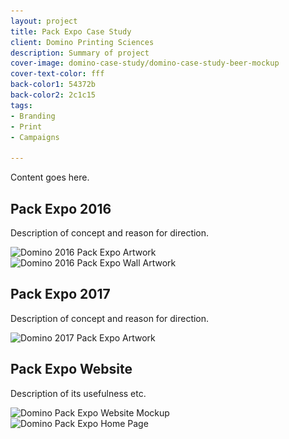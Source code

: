 ```yaml
---
layout: project
title: Pack Expo Case Study
client: Domino Printing Sciences
description: Summary of project
cover-image: domino-case-study/domino-case-study-beer-mockup
cover-text-color: fff
back-color1: 54372b
back-color2: 2c1c15
tags:
- Branding
- Print
- Campaigns

---
```


Content goes here.

## Pack Expo 2016

Description of concept and reason for direction.

<div>
<img data-aos="fade-up" src="/img/projects/domino-case-study/domino-case-study-napa-mockup.jpg"
alt="Domino 2016 Pack Expo Artwork"
srcset="
/img/projects/domino-case-study/domino-case-study-napa-mockup-2400.jpg 2400w,
/img/projects/domino-case-study/domino-case-study-napa-mockup-1800.jpg 1800w,
/img/projects/domino-case-study/domino-case-study-napa-mockup-1200.jpg 1200w,
/img/projects/domino-case-study/domino-case-study-napa-mockup-900.jpg 900w,
/img/projects/domino-case-study/domino-case-study-napa-mockup-600.jpg 600w,
/img/projects/domino-case-study/domino-case-study-napa-mockup-400.jpg 400w" />
</div>
<div>
<img data-aos="fade-up" src="/img/projects/domino-case-study/domino-case-study-pack-expo-wall-art-mockup.jpg"
alt="Domino 2016 Pack Expo Wall Artwork"
srcset="
/img/projects/domino-case-study/domino-case-study-pack-expo-wall-art-mockup-2400.jpg 2400w,
/img/projects/domino-case-study/domino-case-study-pack-expo-wall-art-mockup-1800.jpg 1800w,
/img/projects/domino-case-study/domino-case-study-pack-expo-wall-art-mockup-1200.jpg 1200w,
/img/projects/domino-case-study/domino-case-study-pack-expo-wall-art-mockup-900.jpg 900w,
/img/projects/domino-case-study/domino-case-study-pack-expo-wall-art-mockup-600.jpg 600w,
/img/projects/domino-case-study/domino-case-study-pack-expo-wall-art-mockup-400.jpg 400w" />
</div>

<div class="spacer"></div>

## Pack Expo 2017

Description of concept and reason for direction.

<div>
<img data-aos="fade-up" src="/img/projects/domino-case-study/domino-case-study-beer-mockup.jpg"
alt="Domino 2017 Pack Expo Artwork"
srcset="
/img/projects/domino-case-study/domino-case-study-beer-mockup-2400.jpg 2400w,
/img/projects/domino-case-study/domino-case-study-beer-mockup-1800.jpg 1800w,
/img/projects/domino-case-study/domino-case-study-beer-mockup-1200.jpg 1200w,
/img/projects/domino-case-study/domino-case-study-beer-mockup-900.jpg 900w,
/img/projects/domino-case-study/domino-case-study-beer-mockup-600.jpg 600w,
/img/projects/domino-case-study/domino-case-study-beer-mockup-400.jpg 400w" />
</div>

<div class="spacer"></div>

## Pack Expo Website

Description of its usefulness etc.

<div>
<img data-aos="fade-up" src="/img/projects/domino-case-study/domino-case-study-pack-expo-website-mockup.jpg"
alt="Domino Pack Expo Website Mockup"
srcset="
/img/projects/domino-case-study/domino-case-study-pack-expo-website-mockup-2400.jpg 2400w,
/img/projects/domino-case-study/domino-case-study-pack-expo-website-mockup-1800.jpg 1800w,
/img/projects/domino-case-study/domino-case-study-pack-expo-website-mockup-1200.jpg 1200w,
/img/projects/domino-case-study/domino-case-study-pack-expo-website-mockup-900.jpg 900w,
/img/projects/domino-case-study/domino-case-study-pack-expo-website-mockup-600.jpg 600w,
/img/projects/domino-case-study/domino-case-study-pack-expo-website-mockup-400.jpg 400w" />
</div>


<div class="images">
<div class="fill-back" data-aos="fade-up">
<img data-aos="fade-up"
alt="Domino Pack Expo Home Page" src="/img/projects/domino-case-study/domino-case-study-pack-expo-home-page.jpg"
srcset="/img/projects/domino-case-study/domino-case-study-pack-expo-home-page-2400.jpg 2400w,
/img/projects/domino-case-study/domino-case-study-pack-expo-home-page-1800.jpg 1800w,
/img/projects/domino-case-study/domino-case-study-pack-expo-home-page-1200.jpg 1200w,
/img/projects/domino-case-study/domino-case-study-pack-expo-home-page-900.jpg 900w,
/img/projects/domino-case-study/domino-case-study-pack-expo-home-page-600.jpg 600w,
/img/projects/domino-case-study/domino-case-study-pack-expo-home-page-400.jpg 400w" />
</div>
</div>
